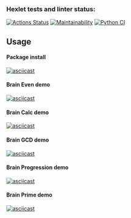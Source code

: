 ### Hexlet tests and linter status:

[![Actions Status](https://github.com/alekseyvlivanov/python-project-lvl1/workflows/hexlet-check/badge.svg)](https://github.com/alekseyvlivanov/python-project-lvl1/actions)
[![Maintainability](https://api.codeclimate.com/v1/badges/9f1460930c0961265721/maintainability)](https://codeclimate.com/github/alekseyvlivanov/python-project-lvl1/maintainability)
[![Python CI](https://github.com/alekseyvlivanov/python-project-lvl1/actions/workflows/pythonci.yml/badge.svg)](https://github.com/alekseyvlivanov/python-project-lvl1/actions/workflows/pythonci.yml)

## Usage

#### Package install

[![asciicast](https://asciinema.org/a/so97QB2FzSzVh3kWkFVdc2bGw.svg)](https://asciinema.org/a/so97QB2FzSzVh3kWkFVdc2bGw)

#### Brain Even demo

[![asciicast](https://asciinema.org/a/OGPuRqxLqyRoxesALZHG45dG8.svg)](https://asciinema.org/a/OGPuRqxLqyRoxesALZHG45dG8)

#### Brain Calc demo

[![asciicast](https://asciinema.org/a/sZxe6A0YSQv7NkmMu0Gg8IdqF.svg)](https://asciinema.org/a/sZxe6A0YSQv7NkmMu0Gg8IdqF)

#### Brain GCD demo

[![asciicast](https://asciinema.org/a/RQuG5cOAzTps3mrYjdqrFauBj.svg)](https://asciinema.org/a/RQuG5cOAzTps3mrYjdqrFauBj)

#### Brain Progression demo

[![asciicast](https://asciinema.org/a/x3HaRGlub4SYVciB7PTMVjXwS.svg)](https://asciinema.org/a/x3HaRGlub4SYVciB7PTMVjXwS)

#### Brain Prime demo

[![asciicast](https://asciinema.org/a/e9537ibbj6N7HXp9uMBDJ2oSJ.svg)](https://asciinema.org/a/e9537ibbj6N7HXp9uMBDJ2oSJ)
